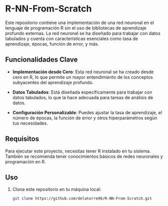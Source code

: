 # R-NN-From-Scratch

Este repositorio contiene una implementación de una red neuronal en el lenguaje de programación R sin el uso de bibliotecas de aprendizaje profundo externas. La red neuronal se ha diseñado para trabajar con datos tabulados y cuenta con características esenciales como tasa de aprendizaje, épocas, función de error, y más.

## Funcionalidades Clave

- **Implementación desde Cero**: Esta red neuronal se ha creado desde cero en R, lo que permite un mayor entendimiento de los conceptos subyacentes del aprendizaje profundo.

- **Datos Tabulados**: Está diseñada específicamente para trabajar con datos tabulados, lo que la hace adecuada para tareas de análisis de datos.

- **Configuración Personalizable**: Puedes ajustar la tasa de aprendizaje, el número de épocas, la función de error y otros hiperparámetros según tus necesidades.

## Requisitos

Para ejecutar este proyecto, necesitas tener R instalado en tu sistema. También se recomienda tener conocimientos básicos de redes neuronales y programación en R.

## Uso

1. Clona este repositorio en tu máquina local:

   ```bash
   git clone https://github.com/delatorre96/R-NN-From-Scratch.git
